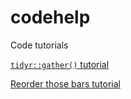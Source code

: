 # codehelp
Code tutorials

[`tidyr::gather()` tutorial](R/gather.md)

[Reorder those bars tutorial](R/reorder.md)
